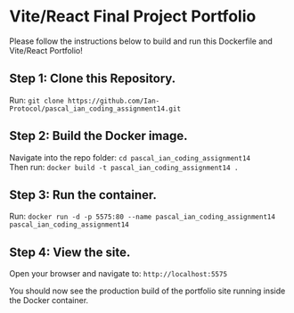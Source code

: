 # Vite/React Final Project Portfolio

Please follow the instructions below to build and run this Dockerfile and Vite/React Portfolio!

## Step 1: Clone this Repository.

Run: `git clone https://github.com/Ian-Protocol/pascal_ian_coding_assignment14.git`

## Step 2: Build the Docker image.

Navigate into the repo folder: `cd pascal_ian_coding_assignment14`  
Then run: `docker build -t pascal_ian_coding_assignment14 .`

## Step 3: Run the container.

Run: `docker run -d -p 5575:80 --name pascal_ian_coding_assignment14 pascal_ian_coding_assignment14`

## Step 4: View the site.

Open your browser and navigate to: `http://localhost:5575`

You should now see the production build of the portfolio site running inside the Docker container.